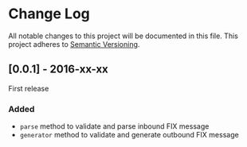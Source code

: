 # Change Log
All notable changes to this project will be documented in this file.
This project adheres to [Semantic Versioning](http://semver.org/).

## [0.0.1] - 2016-xx-xx
First release
### Added
- `parse` method to validate and parse inbound FIX message
- `generator` method to validate and generate outbound FIX message
